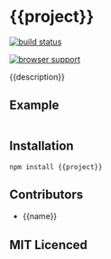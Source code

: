 # {{project}}

[![build status][1]][2]

[![browser support][3]][4]

{{description}}

## Example

```js

```

## Installation

`npm install {{project}}`

## Contributors

 - {{name}}

## MIT Licenced

  [1]: https://secure.travis-ci.org/Colingo/{{project}}.png
  [2]: http://travis-ci.org/Colingo/{{project}}
  [3]: http://ci.testling.com/Colingo/{{project}}.png
  [4]: http://ci.testling.com/Colingo/{{project}}
